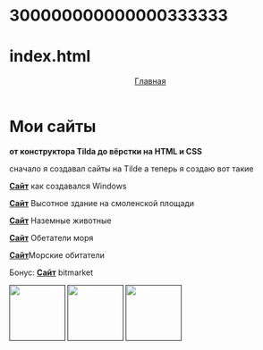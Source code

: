 # 300000000000000333333
# index.html
<html>
  <head>
    <title>My Sites</title>
    <link rel="stylesheet" href="style.css"/>
  </head>
  <body>
    <header>
      <a class="link-header" href=" https://lisikhin.github.io/konec100000000000000001/">Главная</a>
    </header>
    <main>
      <h1>Мои сайты</h1>
      <p class="text-big"><b>от конструктора Tilda до вёрстки на HTML и CSS</b></p>
      <p>   сначало я создавал сайты на Tilde  а теперь я создаю вот такие  </p>
      <p><a class="link-text" href= "https://lisikhin.github.io/konec22/"><b>Сайт</b></a> как создавался Windows</p>
        <p><a class="link-text" href= "https://lisikhin.github.io/-fiyz/"><b>Сайт</b></a> Высотное здание на смоленской площади</p>
        <p><a class="link-text" href=" https://lisikhin.github.io/-bdjnyst/"><b>Сайт</b></a> Наземные животные</p>
      <p><a class="link-text" href=" https://lisikhin.github.io/cbv-f/"><b>Сайт</b></a> Обетатели моря</p>
        <p><a class="link-text" href=" https://lisikhin.github.io/vjhcrbt-j-bnfntkb/"><b>Сайт</b></a>Морские обитатели </p>
        <p>Бонус: <a class="link-text" href=" https://lisikhin.github.io/bitmarket1/"><b>Сайт</b></a> bitmarket</p>
    </main>
    <footer>
      <a class="social" href=""><img src="/uploads/2021/04/social1_0_1618254571.png" width="100px" height="100px"/></a>
      <a class="social" href=""><img src="/uploads/2021/04/Group%201_0_1618254571.png" width="100px" height="100px"/></a>
      <a class="social" href=""><img src="/uploads/2021/04/social3_0_1618254571.png" width="100px" height="100px"/></a>
    </footer>
  </body>
</html>
